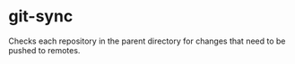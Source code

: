 # git-sync

Checks each repository in the parent directory for changes that need to be pushed to remotes.
